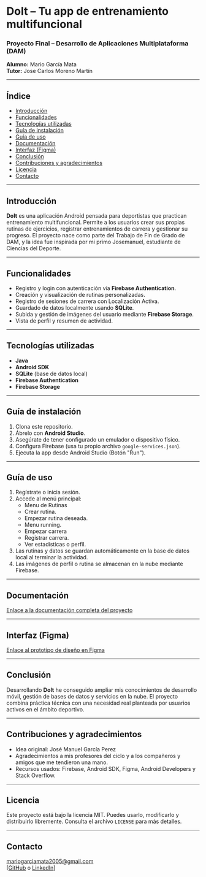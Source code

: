 # DoIt – Tu app de entrenamiento multifuncional

### Proyecto Final – Desarrollo de Aplicaciones Multiplataforma (DAM)
**Alumno:** Mario García Mata  
**Tutor:** Jose Carlos Moreno Martín

---

## Índice

- [Introducción](#introducción)
- [Funcionalidades](#funcionalidades)
- [Tecnologías utilizadas](#tecnologías-utilizadas)
- [Guía de instalación](#guía-de-instalación)
- [Guía de uso](#guía-de-uso)
- [Documentación](#documentación)
- [Interfaz (Figma)](#interfaz-figma)
- [Conclusión](#conclusión)
- [Contribuciones y agradecimientos](#contribuciones-y-agradecimientos)
- [Licencia](#licencia)
- [Contacto](#contacto)

---

## Introducción

**DoIt** es una aplicación Android pensada para deportistas que practican entrenamiento multifuncional. Permite a los usuarios crear sus propias rutinas de ejercicios, registrar entrenamientos de carrera y gestionar su progreso. El proyecto nace como parte del Trabajo de Fin de Grado de DAM, y la idea fue inspirada por mi primo Josemanuel, estudiante de Ciencias del Deporte.

---

## Funcionalidades

- Registro y login con autenticación vía **Firebase Authentication**.
- Creación y visualización de rutinas personalizadas.
- Registro de sesiones de carrera con Localización Activa.
- Guardado de datos localmente usando **SQLite**.
- Subida y gestión de imágenes del usuario mediante **Firebase Storage**.
- Vista de perfil y resumen de actividad.

---

## Tecnologías utilizadas

- **Java**
- **Android SDK**
- **SQLite** (base de datos local)
- **Firebase Authentication**
- **Firebase Storage**

---

## Guía de instalación

1. Clona este repositorio.
2. Ábrelo con **Android Studio**.
3. Asegúrate de tener configurado un emulador o dispositivo físico.
4. Configura Firebase (usa tu propio archivo `google-services.json`).
5. Ejecuta la app desde Android Studio (Botón "Run").

---

## Guía de uso

1. Regístrate o inicia sesión.
2. Accede al menú principal:
   - Menu de Rutinas
   - Crear rutina.
   - Empezar rutina deseada.
   - Menu running.
   - Empezar carrera
   - Registrar carrera.
   - Ver estadísticas o perfil.
3. Las rutinas y datos se guardan automáticamente en la base de datos local al terminar la actividad.
4. Las imágenes de perfil o rutina se almacenan en la nube mediante Firebase.

---

## Documentación

[Enlace a la documentación completa del proyecto](https://www.notion.so/Trabajo-de-Fin-De-Grado-20915b6a102a80ebbfe3ce4e6005f7e0?source=copy_link)

---

## Interfaz (Figma)

[Enlace al prototipo de diseño en Figma](https://www.figma.com/design/yxGWbbMo8j4poKiQoVa0Ds/DoIT?node-id=0-1&t=h7uzYBBGBz9Jqkvo-1)

---

## Conclusión

Desarrollando **DoIt** he conseguido ampliar mis conocimientos de desarrollo móvil, gestión de bases de datos y servicios en la nube. El proyecto combina práctica técnica con una necesidad real planteada por usuarios activos en el ámbito deportivo.

---

## Contribuciones y agradecimientos

- Idea original: José Manuel García Perez
- Agradecimientos a mis profesores del ciclo y a los compañeros y amigos que me tendieron una mano.
- Recursos usados: Firebase, Android SDK, Figma, Android Developers y Stack Overflow.

---

## Licencia

Este proyecto está bajo la licencia MIT. Puedes usarlo, modificarlo y distribuirlo libremente. Consulta el archivo `LICENSE` para más detalles.

---

## Contacto

mariogarciamata2005@gmail.com  
[[GitHub](https://github.com/Mar-val0509) o [LinkedIn](https://www.linkedin.com/in/mario-garc%C3%ADa-mata-6493b832a/)]

